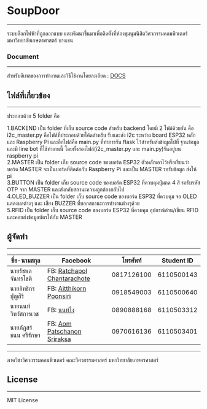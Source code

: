 # SoupDoor
---
ระบบล็อกไฟฟ้าที่ถูกออกแบบ และพัฒนาขึ้นมาเพื่อติดตั้งที่ห้องชุมนุมนิสิตวิศวกรรมคอมพิวเตอร์ มหาวิทยาลัยเกษตรศาสตร์ บางเขน 

### Document
---
สำหรับดีเทลของการทำงานและวิธีใช้งานโดยละเอียด : [DOCS](https://docs.google.com/document/d/1m7Co31eBxPfTf1kkZ65ozW7nJEDyzLJ_TLQgXgb0yN0/edit?usp=sharing)

## ไฟล์ที่เกี่ยวข้อง
---
ประกอบด้วย 5 folder คือ    

1.BACKEND เป็น folder ที่เก็บ source code สำหรับ backend โดยมี 2 ไฟล์ด้วยกัน คือ i2c_master.py คือไฟล์ที่ประกอบด้วยโค้ดสำหรับ รับและส่ง i2c ระหว่าง board ESP32 หลัก และ Raspberry Pi และอีกไฟล์คือ main.py ที่ทำการรัน flask ไว้สำหรับส่งข้อมูลไปที่ ฐานข้อมูล และมี line bot ที่ใช้ทำงานนี้ โดยทั้งสองไฟล์(i2c_master.py และ main.py)รันอยู่บน raspberry pi          
2.MASTER เป็น folder เก็บ source code ของบอร์ด ESP32 ตัวหลักเอาไว้หรือเรียนว่า บอร์ด MASTER จะเป็นบอร์ดที่ติดต่อกับ Raspberry Pi และเป็น MASTER รอรับข้อมูล ส่งให้ pi          
3.BUTTON เป็น folder เก็บ source code ของบอร์ด ESP32 ที่ควบคุมปุ่มกด 4 สี รอรับรหัส OTP จาก MASTER และส่งกลับสถานะความถูกต้องกลับไป            
4.OLED_BUZZER เป็น folder เก็บ source code ของบอร์ด ESP32 ที่ควบคุม จอ OLED แสดงผลต่างๆ และ เสียง BUZZER ที่บอกสถานะการทำงานต่างๆด้วย                                   
5.RFID เป็น folder เก็บ source code ของบอร์ด ESP32 ที่ควบคุม อุปกรณ์อ่าน/เขียน RFID และคอยส่งข้อมูลบัตรให้กับ MASTER                                      

## 

## ผู้จัดทำ
---
| ชื่อ-นามสกุล | Facebook | โทรศัพท์ | Student ID |
|------------------|----------------------------------------------------------------------|--------------------|------------|
| นายรัชพล จันทรโชติ | FB: [Ratchapol Chantarachote](https://www.facebook.com/ch.ratchapol) | 0817126100 | 6110500143 |
| นายอิทธิกร ปุญสิริ | FB: [Aitthikorn Poonsiri](https://www.facebook.com/gorn.aitthikorn/) | 0918549003 | 6110500640 |       
| นายนนท์ วิทวัสการเวช | FB: [นนท์ไง](https://www.facebook.com/Non.Nontosan) | 0890888168 | 6110503312 |
| นายภัฎสร์ชนน ศรีรักษา | FB: [Aom Patschanon Sriraksa](https://www.facebook.com/AomPS.SKR.20TH) | 0970616136 | 6110503401 |

---

ภาควิชาวิศวกรรมคอมพิวเตอร์ คณะวิศวกรรมศาสตร์ มหาวิทยาลัยเกษตรศาสตร์

## License
---

MIT License
